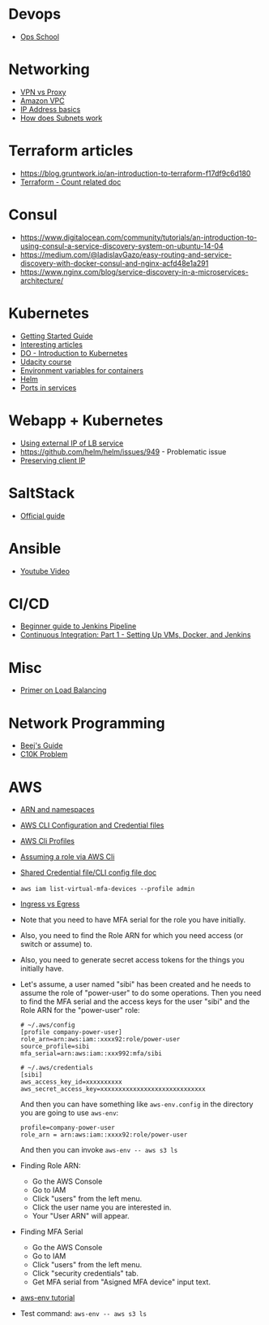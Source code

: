 
# Devops



* [Ops School](http://www.opsschool.org/en/latest/)

# Networking

* [VPN vs Proxy](https://superuser.com/questions/257388/what-is-the-difference-between-a-proxy-and-a-vpn)
* [Amazon VPC](https://docs.aws.amazon.com/AmazonVPC/latest/UserGuide/VPC_Introduction.html)
* [IP Address basics](https://www.digitalocean.com/community/tutorials/understanding-ip-addresses-subnets-and-cidr-notation-for-networking)
* [How does Subnets work](https://serverfault.com/questions/49765/how-does-ipv4-subnetting-work)

# Terraform articles

* https://blog.gruntwork.io/an-introduction-to-terraform-f17df9c6d180
* [Terraform - Count related doc](https://www.terraform.io/docs/configuration/resources.html)

# Consul

* https://www.digitalocean.com/community/tutorials/an-introduction-to-using-consul-a-service-discovery-system-on-ubuntu-14-04
* https://medium.com/@ladislavGazo/easy-routing-and-service-discovery-with-docker-consul-and-nginx-acfd48e1a291
* https://www.nginx.com/blog/service-discovery-in-a-microservices-architecture/

# Kubernetes

* [Getting Started Guide](https://vsupalov.com/getting-started-with-kubernetes/)
* [Interesting articles](https://akomljen.com/tag/kubernetes/)
* [DO - Introduction to Kubernetes](https://www.digitalocean.com/community/tutorials/an-introduction-to-kubernetes)
* [Udacity course](https://www.udacity.com/course/scalable-microservices-with-kubernetes--ud615)
* [Environment variables for containers](https://kubernetes.io/docs/tasks/inject-data-application/define-environment-variable-container/)
* [Helm](https://medium.com/@gajus/the-missing-ci-cd-kubernetes-component-helm-package-manager-1fe002aac680)
* [Ports in services](https://stackoverflow.com/a/49982009/1651941)

# Webapp + Kubernetes

* [Using external IP of LB service](https://stackoverflow.com/questions/48291745/how-do-i-find-out-the-external-ip-of-a-load-balancer-service)
* https://github.com/helm/helm/issues/949 - Problematic issue
* [Preserving client IP](https://kubernetes.io/docs/tasks/access-application-cluster/create-external-load-balancer/#preserving-the-client-source-ip)

# SaltStack

* [Official guide](https://docs.saltstack.com/en/getstarted/fundamentals/index.html)

# Ansible

* [Youtube Video](https://www.youtube.com/watch?v=icR-df2Olm8)

# CI/CD

* [Beginner guide to Jenkins Pipeline](https://www.reddit.com/r/devops/comments/7u3zk7/a_beginners_guide_to_jenkins_pipeline/)
* [Continuous Integration: Part 1 - Setting Up VMs, Docker, and Jenkins](http://blog.asg-service.net/post/continuous-integration-part-1-setting-up-vms-docker-and-jenkins/)

# Misc

* [Primer on Load Balancing](https://www.reddit.com/r/devops/comments/6krvhu/a_primer_on_load_balancing/)

# Network Programming

* [Beej's Guide](https://beej.us/guide/bgnet/html/multi/index.html)
* [C10K Problem](http://www.kegel.com/c10k.html)


# AWS

* [ARN and namespaces](https://docs.aws.amazon.com/general/latest/gr/aws-arns-and-namespaces.html)
* [AWS CLI Configuration and Credential files](https://docs.aws.amazon.com/cli/latest/userguide/cli-config-files.html)
* [AWS Cli Profiles](https://docs.aws.amazon.com/cli/latest/userguide/cli-multiple-profiles.html)
* [Assuming a role via AWS Cli](https://docs.aws.amazon.com/cli/latest/userguide/cli-roles.html)
* [Shared Credential file/CLI config file doc](https://docs.aws.amazon.com/cli/latest/topic/config-vars.html)
*  `aws iam list-virtual-mfa-devices --profile admin`
* [Ingress vs Egress](https://en.wikipedia.org/wiki/Egress_filtering)
* Note that you need to have MFA serial for the role you have initially.
* Also, you need to find the Role ARN for which you need access (or switch or assume) to.
* Also, you need to generate secret access tokens for the things you initially have.
* Let's assume, a user named "sibi" has been created and he needs to assume the role of "power-user" to do some operations. Then you need to find the MFA serial and the access keys for the user "sibi" and the Role ARN for the "power-user" role:
  ```
  # ~/.aws/config
  [profile company-power-user]
  role_arn=arn:aws:iam::xxxx92:role/power-user
  source_profile=sibi
  mfa_serial=arn:aws:iam::xxx992:mfa/sibi
  
  # ~/.aws/credentials
  [sibi]
  aws_access_key_id=xxxxxxxxxx
  aws_secret_access_key=xxxxxxxxxxxxxxxxxxxxxxxxxxxxx
  ```
  
  And then you can have something like `aws-env.config` in the directory you are going to use `aws-env`:
  ```
  profile=company-power-user
  role_arn = arn:aws:iam::xxxx92:role/power-user
  ```
  
  And then you can invoke `aws-env -- aws s3 ls`
* Finding Role ARN:
  - Go the AWS Console
  - Go to IAM
  - Click "users" from the left menu.
  - Click the user name you are interested in.
  - Your "User ARN" will appear.
* Finding MFA Serial
  - Go the AWS Console
  - Go to IAM
  - Click "users" from the left menu.
  - Click "security credentials" tab.
  - Get MFA serial from "Asigned MFA device" input text.
* [aws-env tutorial](https://github.com/fpco/devops-helpers/blob/master/doc/aws/aws-env.md)
* Test command: `aws-env -- aws s3 ls`
